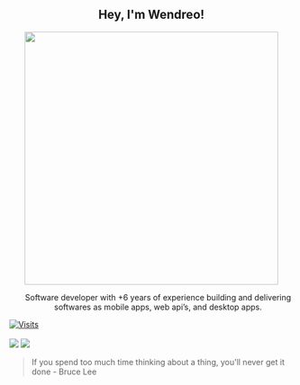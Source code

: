 <h2 align="center">Hey, I'm Wendreo!</h2> 
 
 <p align="center">
  <img src="https://media.giphy.com/media/3ornk57KwDXf81rjWM/giphy.gif" width="450px">
   <ul align="center"> Software developer with +6 years of experience building and delivering softwares as mobile apps, web api’s, and desktop apps.<br></ul>
    <a align="center" href="https://www.linkedin.com/in/wendreof/">  
    <img src="https://komarev.com/ghpvc/?username=wendreofernandes" alt="Visits" />
    </div><br><br>
    <a align="center" href="https://www.linkedin.com/in/wendreof/"><img src="https://img.shields.io/badge/linkedin-%230077B5.svg?&style=for-the-badge&logo=linkedin&logoColor=white"/></a>    <a align="center" href="https://medium.com/@wendreof"><img src="https://img.shields.io/badge/Medium-%23000000.svg?style=for-the-badge&logo=Medium&logoColor=white"/></a>
</p>
  
> If you spend too much time thinking about a thing, you'll never get it done - Bruce Lee
